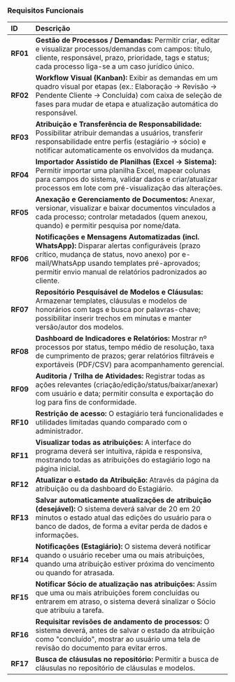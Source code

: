 ### Requisitos Funcionais

| ID | Descrição |
| :--- | :--- |
| **RF01** | **Gestão de Processos / Demandas:** Permitir criar, editar e visualizar processos/demandas com campos: título, cliente, responsável, prazo, prioridade, tags e status; cada processo liga-se a um caso jurídico único. |
| **RF02** | **Workflow Visual (Kanban):** Exibir as demandas em um quadro visual por etapas (ex.: Elaboração → Revisão → Pendente Cliente → Concluída) com caixa de seleção de fases para mudar de etapa e atualização automática do responsável. |
| **RF03** | **Atribuição e Transferência de Responsabilidade:** Possibilitar atribuir demandas a usuários, transferir responsabilidade entre perfis (estagiário → sócio) e notificar automaticamente os envolvidos da mudança. |
| **RF04** | **Importador Assistido de Planilhas (Excel → Sistema):** Permitir importar uma planilha Excel, mapear colunas para campos do sistema, validar dados e criar/atualizar processos em lote com pré-visualização das alterações. |
| **RF05** | **Anexação e Gerenciamento de Documentos:** Anexar, versionar, visualizar e baixar documentos vinculados a cada processo; controlar metadados (quem anexou, quando) e permitir pesquisa por nome/data. |
| **RF06** | **Notificações e Mensagens Automatizadas (incl. WhatsApp):** Disparar alertas configuráveis (prazo crítico, mudança de status, novo anexo) por e-mail/WhatsApp usando templates pré-aprovados; permitir envio manual de relatórios padronizados ao cliente. |
| **RF07** | **Repositório Pesquisável de Modelos e Cláusulas:** Armazenar templates, cláusulas e modelos de honorários com tags e busca por palavras-chave; possibilitar inserir trechos em minutas e manter versão/autor dos modelos. |
| **RF08** | **Dashboard de Indicadores e Relatórios:** Mostrar nº processos por status, tempo médio de resolução, taxa de cumprimento de prazos; gerar relatórios filtráveis e exportáveis (PDF/CSV) para acompanhamento gerencial. |
| **RF09** | **Auditoria / Trilha de Atividades:** Registrar todas as ações relevantes (criação/edição/status/baixar/anexar) com usuário e data; permitir consulta e exportação do log para fins de conformidade. |
| **RF10** | **Restrição de acesso:** O estagiário terá funcionalidades e utilidades limitadas quando comparado com o administrador. |
| **RF11** | **Visualizar todas as atribuições:** A interface do programa deverá ser intuitiva, rápida e responsiva, mostrando todas as atribuições do estagiário logo na página inicial. |
| **RF12** | **Atualizar o estado da Atribuição:** Através da página da atribuição ou da dashboard do Estagiário. |
| **RF13** | **Salvar automaticamente atualizações de atribuição (desejável):** O sistema deverá salvar de 20 em 20 minutos o estado atual das edições do usuário para o banco de dados, de forma a evitar perda de dados e informações. |
| **RF14** | **Notificações (Estagiário):** O sistema deverá notificar quando o usuário receber uma ou mais atribuições, quando uma atribuição estiver próxima do vencimento ou quando for atrasada. |
| **RF15** | **Notificar Sócio de atualização nas atribuições:** Assim que uma ou mais atribuições forem concluídas ou entrarem em atraso, o sistema deverá sinalizar o Sócio que atribuiu a tarefa. |
| **RF16** | **Requisitar revisões de andamento de processos:** O sistema deverá, antes de salvar o estado da atribuição como "concluído", mostrar ao usuário uma tela de revisão do documento para evitar erros. |
| **RF17** | **Busca de cláusulas no repositório:** Permitir a busca de cláusulas no repositório de cláusulas e modelos. |